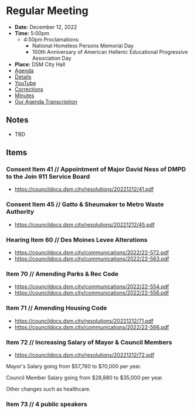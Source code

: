 # Regular Meeting

- **Date:** December 12, 2022
- **Time:** 5:00pm
    - 4:50pm Proclamations:
        - National Homeless Persons Memorial Day
        - 100th Anniversary of American Hellenic Educational Progressive Association Day
- **Place:** DSM City Hall
- [Agenda](https://councildocs.dsm.city/agendas/ag20221212.pdf)
- [Details](https://www.dsm.city/citycouncil_detail_T60_R2220.php)
- [YouTube](https://youtu.be/MZcNoUFdKfk)
- [Corrections](https://councildocs.dsm.city/corrections/20221212%20cap.pdf)
- [Minutes](https://councildocs.dsm.city/minutes/as20221212.pdf)
- [Our Agenda Transcription](#/view/agenda~2022~transcription~12-12_RM)

## Notes

- TBD

## Items

### Consent Item 41 // Appointment of Major David Ness of DMPD to the Join 911 Service Board

- https://councildocs.dsm.city/resolutions/20221212/41.pdf

### Consent Item 45 // Gatto & Sheumaker to Metro Waste Authority

- https://councildocs.dsm.city/resolutions/20221212/45.pdf

### Hearing Item 60 // Des Moines Levee Alterations

- https://councildocs.dsm.city/communications/2022/22-572.pdf
- https://councildocs.dsm.city/communications/2022/22-563.pdf

### Item 70 // Amending Parks & Rec Code

- https://councildocs.dsm.city/communications/2022/22-554.pdf
- https://councildocs.dsm.city/communications/2022/22-556.pdf

### Item 71 // Amending Housing Code

- https://councildocs.dsm.city/resolutions/20221212/71.pdf
- https://councildocs.dsm.city/communications/2022/22-566.pdf

### Item 72 // Increasing Salary of Mayor & Council Members

- https://councildocs.dsm.city/resolutions/20221212/72.pdf

Mayor's Salary going from $57,760 to $70,000 per year.

Council Member Salary going from $28,880 to $35,000 per year.

Other changes such as healthcare.

### Item 73 // 4 public speakers
